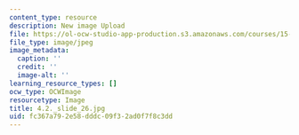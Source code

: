 ```yaml
---
content_type: resource
description: New image Upload
file: https://ol-ocw-studio-app-production.s3.amazonaws.com/courses/15-s21-nuts-and-bolts-of-business-plans-january-iap-2014/fc367a792e58dddc09f32ad0f7f8c3dd_4.2._slide_26.jpg
file_type: image/jpeg
image_metadata:
  caption: ''
  credit: ''
  image-alt: ''
learning_resource_types: []
ocw_type: OCWImage
resourcetype: Image
title: 4.2._slide_26.jpg
uid: fc367a79-2e58-dddc-09f3-2ad0f7f8c3dd
---
```

